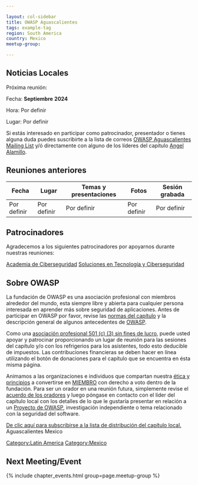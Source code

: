 ```yaml
---

layout: col-sidebar
title: OWASP Aguascalientes
tags: example-tag
region: South America
country: Mexico
meetup-group:

---
```

## Noticias Locales

Próxima reunión:

Fecha: **Septiembre** **2024**

Hora: Por definir

Lugar: Por definir

Si estás interesado en participar como patrocinador, presentador o
tienes alguna duda puedes suscribirte a la lista de correos [OWASP
Aguascalientes Mailing
List](https://lists.owasp.org/mailman/listinfo/owasp-aguascalientes_mexico)
y/ó directamente con alguno de los líderes del capítulo [Angel Alamillo](mailto:angel.alamillo@owasp.org).

## Reuniones anteriores

| Fecha             | Lugar                                                                                                                                                                              | Temas y presentaciones                                                                                                                                                                                                                                                                   | Fotos                                                                                             | Sesión grabada                       |
| ----------------- | ---------------------------------------------------------------------------------------------------------------------------------------------------------------------------------- | ---------------------------------------------------------------------------------------------------------------------------------------------------------------------------------------------------------------------------------------------------------------------------------------- | ------------------------------------------------------------------------------------------------- | ------------------------------------ |
| Por definir   | Por definir | Por definir  | Por definir  | Por definir    | 

## Patrocinadores

Agradecemos a los siguientes patrocinadores por apoyarnos durante
nuestras reuniones:

[Academia de Ciberseguridad](academia-ciberseguridad.com/)
[Soluciones en Tecnología y Ciberseguridad](https://teciberseguridad.com/)

## Sobre OWASP

La fundación de OWASP es una asociación profesional con miembros
alrededor del mundo, esta siempre libre y abierta para cualquier persona
interesada en aprender más sobre seguridad de aplicaciones. Antes de
participar en OWASP por favor, revise las [normas del
capítulo](http://www.owasp.org/index.php/Chapter_Rules) y la
descripción general de algunos antecedentes de
[OWASP](http://www.owasp.org/images/9/9f/2009-OWASP_KeyNote-V2.pdf).

Como una [asociación profesional 501 (c) (3) sin fines de
lucro](http://www.owasp.org/index.php/About_OWASP), puede usted apoyar y
patrocinar proporcionando un lugar de reunión para las sesiones del
capítulo y/o con los refrigerios para los asistentes, todo esto
deducible de impuestos. Las contribuciones financieras se deben hacer en
línea utilizando el botón de donaciones para el capítulo que se
encuentra en ésta misma página.

Animamos a las organizaciones e individuos que compartan nuestra [ética
y
principios](http://www.owasp.org/index.php/About_The_Open_Web_Application_Security_Project)
a convertirse en
[MIEMBRO](http://www.owasp.org/index.php/Membership#Categories_of_Membership_.26_Supporters)
con derecho a voto dentro de la fundación. Para ser un orador en una
reunión futura, simplemente revise el [acuerdo de los
oradores](http://www.owasp.org/index.php/Speaker_Agreement) y luego
póngase en contacto con el líder del capítulo local con los detalles de
lo que le gustaría presentar en relación a un [Proyecto de
OWASP](http://www.owasp.org/index.php/Category:OWASP_Project),
investigación independiente o tema relacionado con la seguridad del
software.

[De clic aquí para subscribirse a la lista de distribución del capítulo
local.](https://lists.owasp.org/mailman/listinfo/owasp-aguascalientes_mexico)
<paypal>Aguascalientes Mexico</paypal>

[Category:Latin America](Category:Latin_America )
[Category:Mexico](Category:Mexico )

Next Meeting/Event <!-- You should keep this section as it will populate your meetup events -->
---------------------
{% include chapter_events.html group=page.meetup-group %}

<!-- You should delete this comment

Standard Chapter Page Template
This is an example of a Project or Chapter page.
Please change these items to indicate the actual information you wish to present. In addition to this information, the 'front-matter' above the text should be modified to reflect your actual information.  An explanation of each of the front-matter items is below:

{front matter for this file}

```
- layout: This is the layout used by project and chapter pages.  You should leave this value as col-sidebar
- title: This is the title of your project or chapter page, usually the name.  For example, OWASP Zed Attack Proxy or OWASP Baltimore
- tags: This is a space-delimited list of tags you associate with your project or chapter.  If you are using tabs, at least one of these tags should be unique in order to be used in the tabs files (an example tab is included in this repo) 
- region: This is the region you are in according to our data
```

{copy for this file (index.md)}
Replace the text above the commented area with your information in the format below:
```
## Welcome
Include some information here about your chapter

## Participation
The Open Worldwide Application Security Project (OWASP) is a nonprofit foundation that works to improve the security of software. All of our projects ,tools, documents, forums, and chapters are free and open to anyone interested in improving application security. 

Chapters are led by local leaders in accordance with the [Chapter Leader Handbook](/www-policy/rules-of-procedure/chapter-handbook). Financial contributions should only be made online using the authorized online donation button. To be a SPEAKER at ANY OWASP Chapter in the world simply review the [speaker agreement](/www-policy/speaker-agreement) and then contact the local chapter leader with details of what OWASP Project, independent research, or related software security topic you would like to present.

Everyone is welcome and encouraged to participate in our [Projects](/projects), [Local Chapters](/chapters), [Events](/events), [Online Groups](https://groups.google.com/a/owasp.com/){:target='_blank'}, and [Community Slack Channel](https://owasp.slack.com/){:target='_blank'}. We especially encourage diversity in all our initiatives. OWASP is a fantastic place to learn about application security, to network, and even to build your reputation as an expert. We also encourage you to be [become a member](/membership) or consider a [donation](/donate) to support our ongoing work.

## Next Meeting/Event
---------------------
{% comment %}
{% include chapter_events.html group=page.meetup-group %}
{% endcomment %}

```
{info.md}

This separate file is where you should place links to your Google Group and Meetup page. It will be automatically rendered in the column sidebar.

{leaders.md}

Another separate file that should simply include each leaders name with mailto link as a list. It will also be automatically rendered in the column sidebar.

-->




